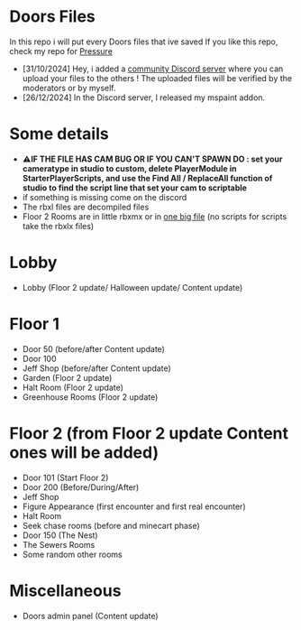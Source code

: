# Doors Files
In this repo i will put every Doors files that ive saved
If you like this repo, check my repo for [Pressure](https://github.com/Palayop7239/PressureFiles)
- [31/10/2024] Hey, i added a [community Discord server](https://discord.gg/QnBrxurD9g) where you can upload your files to the others ! The uploaded files will be verified by the moderators or by myself.
- [26/12/2024] In the Discord server, I released my mspaint addon.
# Some details
- ⚠️**IF THE FILE HAS CAM BUG OR IF YOU CAN'T SPAWN DO : set your cameratype in studio to custom, delete PlayerModule in StarterPlayerScripts, and use the Find All / ReplaceAll function of studio to find the script line that set your cam to scriptable**
- if something is missing come on the discord
- The rbxl files are decompiled files
- Floor 2 Rooms are in little rbxmx or in [one big file]([https://github.com/Palayop7239/DoorsFiles/blob/main/all%20my%20floor%202%20rooms%20fr.rbxl](https://github.com/Palayop7239/DoorsFiles/blob/main/floor2/all%20my%20floor%202%20rooms%20fr.rbxl)) (no scripts for scripts take the rbxlx files)

# Lobby
- Lobby (Floor 2 update/ Halloween update/ Content update)
  
# Floor 1
- Door 50 (before/after Content update)
- Door 100
- Jeff Shop (before/after Content update)
- Garden (Floor 2 update)
- Halt Room (Floor 2 update)
- Greenhouse Rooms (Floor 2 update)
  
# Floor 2 (from Floor 2 update Content ones will be added)
- Door 101 (Start Floor 2)
- Door 200 (Before/During/After)
- Jeff Shop
- Figure Appearance (first encounter and first real encounter)
- Halt Room
- Seek chase rooms (before and minecart phase)
- Door 150 (The Nest)
- The Sewers Rooms
- Some random other rooms
# Miscellaneous
- Doors admin panel (Content update)
